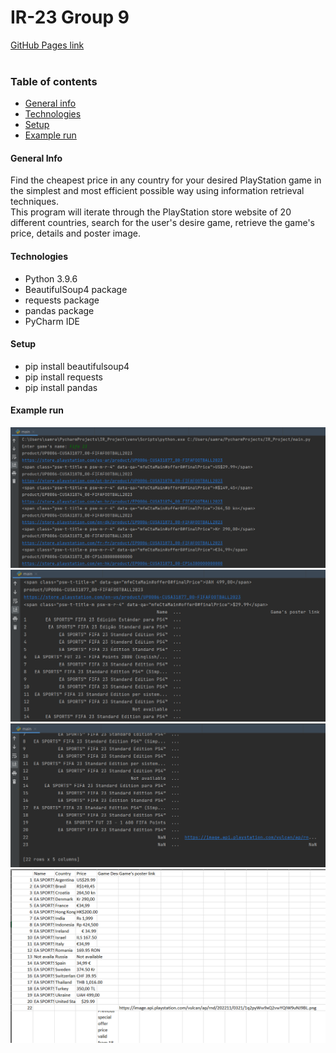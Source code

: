 # IR-23 Group 9
[GitHub Pages link](https://samerarkab.github.io/)
<br><br>

### Table of contents
* [General info](#general-info)
* [Technologies](#technologies)
* [Setup](#setup)
* [Example run](#example-run)

#### General Info
Find the cheapest price in any country for your desired PlayStation game in the simplest and most efficient possible way using information retrieval techniques.
<br>This program will iterate through the PlayStation store website of 20 different countries, search for the user's desire game, retrieve the game's price, details and poster image.

#### Technologies
* Python 3.9.6
* BeautifulSoup4 package
* requests package
* pandas package
* PyCharm IDE

#### Setup
* pip install beautifulsoup4
* pip install requests
* pip install pandas

#### Example run
![image](./example_run/IR1.png) <br>
![image](./example_run/IR2.png) <br>
![image](./example_run/IR3.png) <br>
![image](./example_run/IR4.png) <br>
<br>
